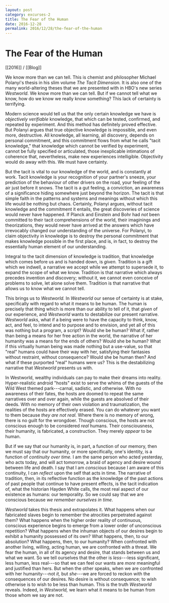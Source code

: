 ```yaml
---
layout: post
category: excurses-2
title: The Fear of the Human
date: 2016-12-28
permalink: 2016/12/28/the-fear-of-the-human
---
```


# The Fear of the Human

[[2016]] / [[Blog]]

We know more than we can tell. This is chemist and philosopher Michael Polanyi's thesis in his slim volume *The Tacit Dimension.* It is also one of the many world-altering theses that we are presented with in HBO's new series *Westworld.* We know more than we can tell. But if we cannot tell what we know, how do we know we really know something? This lack of certainty is terrifying.

Modern science would tell us that the only certain knowledge we have is *objectively verifiable* knowledge, that which can be tested, confirmed, and repeated by experiment. And this method has definitely proved effective. But Polanyi argues that true objective knowledge is impossible, and even more, destructive. All knowledge, all learning, all discovery, depends on personal commitment, and this commitment flows from what he calls "tacit knowledge," that knowledge which cannot be verified by experiment, cannot be fully specified or articulated, those inexplicable intimations of coherence that, nevertheless, make new experiences intelligible. Objectivity would do away with this. We must have certainty.

But the tacit is vital to our knowledge of the world, and is constantly at work. Tacit knowledge is your recognition of your partner's sneeze, your prediction of the behaviour of other drivers on the road, your feeling of the air just before it snows. The tacit is a gut feeling, a conviction, an awareness of a significance hiding somewhere just beyond the horizon. The tacit is that simple faith in the patterns and systems and meanings without which this life would be nothing but chaos. Certainly, Polanyi argues, without tacit knowledge and the commitment it entails, the great discoveries of science would never have happened. If Planck and Einstein and Bohr had *not* been committed to their tacit comprehensions of the world, their imaginings and theorizations, they would never have arrived at the answers which have irrevocably changed our understanding of the universe. For Polanyi, to claim objectivity in knowledge is to destroy the personal commitment that makes knowledge possible in the first place, and is, in fact, to destroy the essentially human element of our understanding.

Integral to the tacit dimension of knowledge is tradition, that knowledge which comes before us and is handed down, is *given.* Tradition is a gift which we indwell, a narrative we accept while we attempt to supersede it, to expand the scope of what we know. Tradition is that narrative which always precedes invention and discovery; without it, we cannot even conceive of problems to solve, let alone solve them. Tradition is that narrative that allows us to know what we cannot tell.

This brings us to *Westworld.* In *Westworld* our sense of certainty is at stake, specifically with regard to what it means to be human. The human is precisely that thing which is more than our ability to tell of it, that *given* of our experience, and *Westworld* wants to destabilize our present narrative. *Westworld* asks, what if a being were to have the capacity to think, know, act, and feel, to intend and to purpose and to envision, and yet all of this was nothing but a program, a script? Would she be human? What if, rather than being a means for her free action in the world, the narrative of her humanity was a means for the ends of others? Would she be human? What if this virtually human being was made nothing but a use-value, so that "real" humans could have their way with her, satisfying their fantasies without restraint, without consequence? Would she be human then? And what if these purported "real" humans were us? This is the destabilizing narrative that *Westworld* presents us with.

In Westworld, wealthy individuals can pay to make their dreams into reality. Hyper-realistic android "hosts" exist to serve the whims of the guests of the Wild West themed park---carnal, sadistic, and otherwise. With no awareness of their fates, the hosts are doomed to repeat the same narratives over and over again, while the guests are absolved of their deeds. With no memory of their own violation and traumatization, the realities of the hosts are effectively erased. You can do whatever you want to them because *they are not real.* Where there is no memory of wrong, there is no guilt for the wrongdoer. Though conscious, the hosts are not conscious enough to be considered *real* humans. Their consciousness, their humanity, is fabricated, a construction. They merely *appear* to be human.

But if we say that our humanity is, in part, a function of our memory, then we must say that our humanity, or more specifically, one's identity, is a function of *continuity over time.* I am the same person who acted yesterday, who acts today, and will act tomorrow, a braid of agency and desire wound between life and death. I say that I am *conscious* because I am aware of this continuity, I can *reflect* upon the self that acts in time. The narrative of tradition, then, in its reflective function as the knowledge of the past actions of past people that continue to have present effects, is the tacit indication of, what the historian Hayden White calls, the most real aspect of our existence as humans: our temporality. So we could say that we are conscious because *we remember ourselves in time*.

*Westworld* takes this thesis and extrapolates it. What happens when our fabricated slaves begin to remember the atrocities perpetrated against them? What happens when the higher order reality of continuous, conscious experience begins to emerge from a lower order of unconscious repetition? What happens when the inhuman objects of our desires begin to exhibit a humanity possessed of its own? What happens, then, to our absolution? What happens, then, to our humanity? When confronted with another living, willing, acting human, we are confronted with a threat. We fear the human, in all of its agency and desire, that stands between us and what we want. So we tell ourselves that the other is *less*---less significant, less human, less real---so that we can feel our wants are *more* meaningful and justified than hers. But when the other speaks, when we are confronted with her humanity---not *it,* but *she*---we are forced to reckon with the consequences of our desires. No desire is without consequence; to wish otherwise is to wish to be less than human. This is the truth *Westworld* reveals. Indeed, in *Westworld,* we learn what it means to be human from those whom we say are not.
